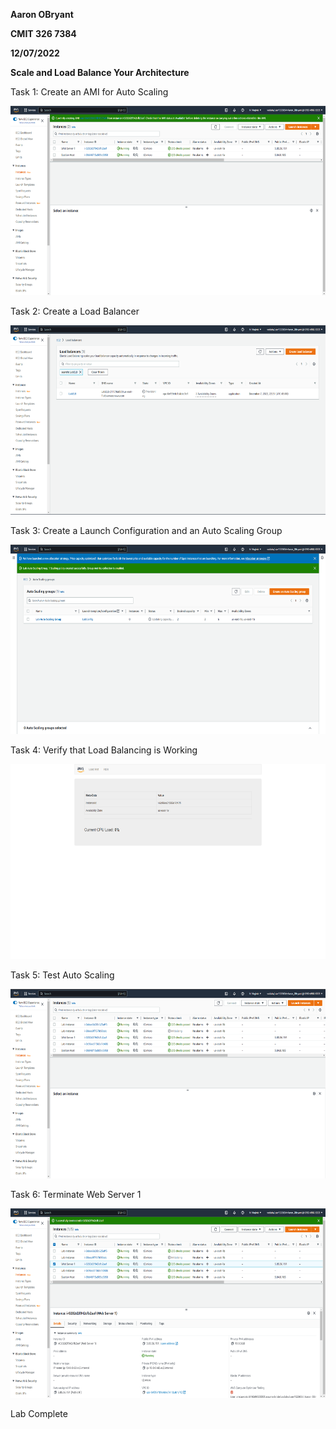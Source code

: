 **Aaron OBryant**

**CMIT 326 7384**

**12/07/2022**

**Scale and Load Balance Your Architecture**

Task 1: Create an AMI for Auto Scaling

<img src="./media/image1_bal.png" style="width:6.5in;height:3.15139in"
alt="Graphical user interface, application, Word Description automatically generated" />

Task 2: Create a Load Balancer

<img src="./media/image2_bal.png" style="width:6.5in;height:3.16528in"
alt="Graphical user interface, application Description automatically generated" />

Task 3: Create a Launch Configuration and an Auto Scaling Group

<img src="./media/image3_bal.png" style="width:6.5in;height:3.15486in"
alt="Graphical user interface, text, application, email Description automatically generated" />

Task 4: Verify that Load Balancing is Working

<img src="./media/image4_bal.png" style="width:6.5in;height:3.24306in"
alt="Graphical user interface, application, Teams Description automatically generated" />

Task 5: Test Auto Scaling

<img src="./media/image5_bal.png" style="width:6.5in;height:3.16528in" />

Task 6: Terminate Web Server 1

<img src="./media/image6_bal.png" style="width:6.5in;height:3.14792in"
alt="Graphical user interface, application Description automatically generated" />

Lab Complete
